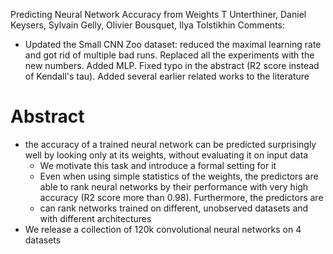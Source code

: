 Predicting Neural Network Accuracy from Weights
T Unterthiner, Daniel Keysers, Sylvain Gelly, Olivier Bousquet, Ilya Tolstikhin
Comments: 
  * Updated the Small CNN Zoo dataset: reduced the maximal learning rate and
    got rid of multiple bad runs. Replaced all the experiments with the new
    numbers. Added MLP. Fixed typo in the abstract (R2 score instead of
    Kendall's tau). Added several earlier related works to the literature

# Abstract

* the accuracy of a trained neural network can be predicted surprisingly well
  by looking only at its weights, without evaluating it on input data
  * We motivate this task and introduce a formal setting for it
  * Even when using simple statistics of the weights, the
    predictors are able to rank neural networks by their performance with very
    high accuracy (R2 score more than 0.98). Furthermore, the predictors are
  * can rank networks trained on different, unobserved datasets and with
    different architectures
* We release a collection of 120k convolutional neural networks on 4 datasets
